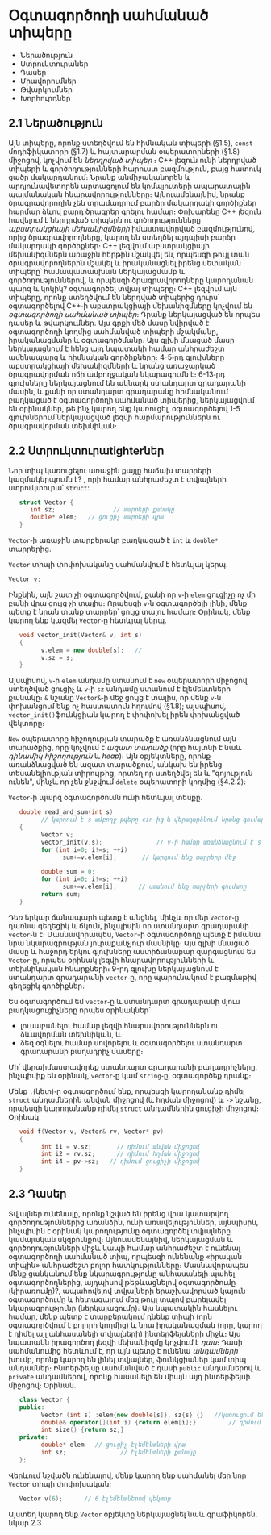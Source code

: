 # Օգտագործողի սահմանած տիպերը

* Ներածություն
* Ստրուկտուրաներ
* Դասեր
* Միավորումներ
* Թվարկումներ
* Խորհուրդներ


## 2.1 Ներածություն

Այն տիպերը, որոնք ստեղծվում են հիմնական տիպերի (§1.5), `const` մոդիֆիկատորի (§1.7)  և հայտարարման օպերատորների (§1.8) միջոցով, կոչվում են *ներդրված տիպեր* ։ C++ լեզուն ունի ներդրված տիպերի և գործողությունների հարուստ բազմություն, բայց հատուկ ցածր մակարդակում։ Նրանք անմիջականորեն և արդյունավետորեն արտացոլում են կոմպյուտերի ապարատային պայմանական հնարավորությունները։ Այնուամենայնիվ, նրանք ծրագրավորողին չեն տրամադրում բարձր մակարդակի գործիքներ հարմար ձևով բարդ ծրագրեր գրելու համար։ Փոխարենը C++ լեզուն հավելում է ներդրված տիպերն ու գոծողությունները *աբստրակցիայի մեխանիզմների* իմաստավորված բազմությունով, որից ծրագրավորողները, կարող են ստեղծել այդպիսի բարձր մակարդակի գործիքներ։ C++ լեզվում աբստրակցիայի մեխանիզմներն առաջին հերթին մշակվել են, որպեսզի թույլ տան ծրագրավորողներին մշակել և իրականացնել իրենց սեփական տիպերը՝ համապատասխան ներկայացմամբ և գործողություններով, և որպեսզի ծրագրավորողները կարողանան պարզ և կոկիկ? օգտագործել տվյալ տիպերը։ C++ լեզվում այն տիպերը, որոնք ստեղծվում են ներդված տիպերից դուրս՝ օգտագործելով C++֊ի աբստրակցիայի մեխանիզմները կոչվում են *օգտագործողի սահմանած տիպեր*։ Դրանք ներկայացված են որպես դասեր և թվարկումներ։ Այս գրքի մեծ մասը նվիրված է օգտագործողի կողմից սահմանված տիպերի մշակմանը, իրականացմանը և օգտագործմանը։ Այս գլխի մնացած մասը ներկայացնում է հենց այդ նպատակի համար անհրաժեշտ ամենապարզ և հիմնական գործիքները։ 4-5֊րդ գլուխները աբստրակցիայի մեխանիզմների և նրանց առաջարկած ծրագրավորման ոճի ամբողջական նկարագրւմն է։ 6-13֊րդ գլուխները ներկայացնում են ակնարկ ստանդարտ գրադարանի մասին, և քանի որ ստանդարտ գրադարանը հիմնականում բաղկացած է օգտագործողի սահմանած տիպերից, ներկայացվում են օրինակներ, թե ինչ կարող ենք կառուցել, օգտագործելով 1-5 գլուխներում ներկայացված լեզվի հարմարություններն ու ծրագրավորման տեխնիկան։

## 2.2 Ստրուկտուրաtighterներ

Նոր տիպ կառուցելու առաջին քայլը հաճախ տարրերի կազմակերպումն է? , որի համար անհրաժեշտ է տվյալների ստրուկտուրա՝ `struct`:

````c++
   struct Vector {
      int sz;                // տարրերի քանակը
      double* elem;   // ցուցիչ տարրերի վրա
   }
````

`Vector`֊ի առաջին տարբերակը բաղկացած է `int` և `double*` տարրերից։

   `Vector` տիպի փոփոխականը սահմանվում է հետևյալ կերպ․

   ````c++
   Vector v;
   ````
Ինքնին, այն շատ չի օգտագործվում, քանի որ `v`֊ի `elem` ցուցիչը ոչ մի բանի վրա ցույց չի տալիս։ Որպեսզի `v`֊ն օգտագործելի լինի, մենք պետք է  նրան տանք տարրեր՝ ցույց տալու համար։ Օրինակ, մենք կարող ենք կազմել `Vector`֊ը հետևյալ կերպ․

````c++
   void vector_init(Vector& v, int s)
   {
         v.elem = new double[s];   //
         v.sz = s;
   }
````

Այսպիսով, `v`֊ի `elem` անդամը ստանում է `new` օպերատորի միջոցով ստեղծված ցուցիչ և `v`֊ի `sz` անդամը ստանում է էլեմենտների քանակը։ `&` նշանը `Vector&`֊ի մեջ ցույց է տալիս, որ մենք `v`֊ն փոխանցում ենք ոչ հաստատուն հղումով (§1.8); այսպիսով, `vector_init()`ֆունկցիան կարող է փոփոխել իրեն փոխանցված վեկտորը։

   `New` օպերատորը հիշողության տարածք է առանձնացնում այն տարածքից, որը կոչվում է *ազատ տարածք* (որը հայտնի է նաև *դինամիկ հիշողություն* և *heap*)։ Այն օբյեկտները, որոնք առանձնացված են ազատ տարածքում, անկախ են իրենց տեսանելիության տիրույթից, որտեղ որ ստեղծվել են և "գոյություն ունեն", մինչև որ չեն ջնջվում `delete` օպերատորի կողմից (§4.2.2)։

`Vector`֊ի պարզ օգտագործումն ունի հետևյալ տեսքը․

````c++
   double read_and_sum(int s)
         // կարդում է s ամբողջ թվերը cin֊ից և վերադարձնում նրանց գումարը; ենթադրվում է, որ s-ը պետք է լինի դրական
   {
         Vector v;
         vector_init(v,s);               // v-ի համար առանձնացնում է s տարրերը
         for (int i=0; i!=s; ++i)
               sum+=v.elem[i];       // կարդում ենք տարրերի մեջ

         double sum = 0;
         for (int i=0; i!=s; ++i)
               sum+=v.elem[i];      // ստանում ենք տարրերի գումարը
         return sum;
   }
````

Դեռ երկար ճանապարհ պետք է անցնել, մինչև որ մեր `Vector`֊ը դառնա գեղեցիկ և ճկուն, ինչպիսին որ ստանդարտ գրադարանի `vector`֊ն է։ Մասնավորապես, `Vector`-ի օգտագործողը պետք է իմանա նրա նկարագրության յուրաքանչյուր մասնիկը։ Այս գլխի մնացած մասը և հաջորդ երկու գլուխները աստիճանաբար զարգացնում են `Vector`֊ը, որպես օրինակ լեզվի հնարավորությունների և տեխնիկական հնարքների։ 9-րդ գլուխը ներկայացնում է ստանդարտ գրադարանի `vector`֊ը, որը պարունակում է բազմաթիվ գեղեցիկ գործիքներ։ 

   Ես օգտագործում եմ `vector`֊ը և ստանդարտ գրադարանի մյուս բաղկացուցիչները որպես օրինակներ՝

   * լուսաբանելու համար լեզվի հնարավորություններն ու ձևավորման տեխնիկան, և 
   * ձեզ օգնելու համար սովորելու և օգտագործելու ստանդարտ գրադարանի բաղադրիչ մասերը։

Մի՛ վերաիմաստավորեք ստանդարտ գրադարանի բաղադրիչները, ինչպիսիք են օրինակ, `vector`֊ը կամ `string`֊ը, օգտագործեք դրանք։

   Մենք `.`(կետ)֊ը օգտագործում ենք, որպեսզի կարողանանք դիմել `struct` անդամներին անվան միջոցով (և հղման միջոցով) և `->` նշանը, որպեսզի կարողանանք դիմել `struct` անդամներին ցուցիչի միջոցով։ Օրինակ․

````c++
   void f(Vector v, Vector& rv, Vector* pv)
   {
         int i1 = v.sz;       // դիմում անվան միջոցով
         int i2 = rv.sz;      // դիմում հղման միջոցով
         int i4 = pv->sz;   // դիմում ցուցիչի միջոցով
   }
````

## 2.3 Դասեր

Տվյալներ ունենալը, որոնք նշված են իրենց վրա կատարվող գործողություններից առանձին, ունի առավելություններ, այնպիսին, ինչպիսին է օրինակ կարողությունը օգտագործել տվյալները կամայական սկզբունքով։ Այնուամենայնիվ, ներկայացման և գործողությունների միջև կապի համար անհրաժեշտ է ունենալ օգտագործողի սահմանած տիպ, որպեսզի ունենանք «իրական տիպին» անհրաժեշտ բոլոր հատկությունները։ Մասնավորապես մենք ցանկանում ենք նկարագրությունը անհասանելի պահել օգտագործողներից, այդպիսով թեթևացնելով օգտագործումը (կիրառումը)?, ապահովելով տվյալների երաշխավորված կայուն օգտագործումը և հետագայում մեզ թույլ տալով բարելավել նկարագրությունը (ներկայացումը)։ Այս նպատակին հասնելու համար, մենք պետք է տարբերակում դնենք տիպի (որն օգտագործվում է բոլորի կողմից) և նրա իրականացման (որը, կարող է դիմել այլ անհասանելի տվյալների) ինտերֆեյսների միջև։ Այս նպատակն իրագործող լեզվի մեխանիզմը կոչվում է *դաս*։ Դասի սահմանումից հետևում է, որ այն պետք է ունենա *անդամների* խումբ, որոնք կարող են լինել տվյալներ, ֆունկցիաներ կամ տիպ անդամներ։ Ինտերֆեյսը սահմանված է դասի `public` անդամներով և `private` անդամներով, որոնք հասանելի են միայն այդ ինտերֆեյսի միջոցով։ Օրինակ․

````c++
   class Vector {
   public:
         Vector (int s) :elem{new double[s]}, sz{s} {}   //կառուցում ենք Vector֊ը
         double& operator[](int i) {return elem[i];}         // դիմում էլեմենտին՝ subscripting
         int size() {return sz;}
   private:
         double* elem   // ցուցիչ էլեմենտների վրա
         int sz;               // էլեմենտների քանակը
   };
````

Վերևում նշվածն ունենալով, մենք կարող ենք սահմանել մեր նոր `Vector` տիպի փոփոխական։

````c++
   Vector v(6);      // 6 էլեմենտներով վեկտոր
````

Այստեղ կարող ենք `Vector` օբյեկտը ներկայացնել նաև գրաֆիկորեն․
նկար 2.3










 








   







